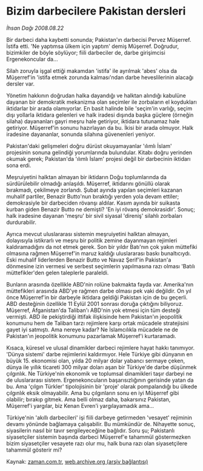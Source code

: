 # Bizim darbecilere Pakistan dersleri

*İhsan Dağı 2008.08.22*

<tr><td class="metin" colspan="2" style="padding-top: 20px; padding-left: 5px; padding-right: 10px;">Bir darbeci daha kaybetti sonunda; Pakistan'ın darbecisi Pervez Müşerref. İstifa etti. 'Ne yaptımsa ülkem için yaptım' demiş Müşerref. Doğrudur, bizimkiler de böyle söylüyor; fiili darbeciler de, darbe girişimcisi Ergenekoncular da...</td></tr><tr><td class="metin" colspan="2" style="padding-top: 20px; padding-left: 5px; padding-right: 10px;"><p>Silah zoruyla işgal ettiği makamdan 'istifa' ile ayrılmak 'abes' olsa da Müşerref'in 'istifa etmek zorunda kalması'ndan darbe heveslilerinin alacağı dersler var.
<p>Yönetim hakkının doğrudan halka dayandığı ve halktan alındığı kabulüne dayanan bir demokratik mekanizma olan seçimler ile zorbaların el koydukları iktidarlar bir arada olamıyorlar. En basit halinde bile 'seçim'in varlığı, seçim dışı yollarla iktidara gelenleri ve halk iradesi dışında başka güçlere (örneğin silaha) dayananları gayri meşru hale getiriyor, iktidara tutunamaz hale getiriyor. Müşerref'in sonunu hazırlayan da bu. İkisi bir arada olmuyor. Halk iradesine dayananlar, sonunda silahına güvenenleri yeniyor.
<p>Pakistan'daki gelişmeleri doğru dürüst okuyamayanlar 'ılımlı İslam' projesinin sonuna gelindiği yorumlarında bulundular. Kitabı doğru yerinden okumak gerek; Pakistan'da 'ılımlı İslam' projesi değil bir darbecinin iktidarı sona erdi.
<p>Meşruiyetini halktan almayan bir iktidarın Doğu toplumlarında da sürdürülebilir olmadığı anlaşıldı. Müşerref, iktidarını gönüllü olarak bırakmadı, çekilmeye zorlandı. Şubat ayında yapılan seçimleri kazanan muhalif partiler, Benazir Butto'nun bıraktığı yerden yola devam ettiler; demokrasiyle bir darbeciden rövanşı aldılar. Kasım ayında bir suikasta kurban giden Benazir Butto ne demişti? 'En iyi rövanş demokrasidir'. Sonuç; halk iradesine dayanan 'meşru' bir sivil siyasal 'direniş' silahlı zorbaları durdurabilir.
<p>Ayrıca mevcut uluslararası sistemin meşruiyetini halktan almayan, dolayısıyla istikrarlı ve meşru bir politik zemine dayanmayan rejimleri kaldıramadığını da not etmek gerek. Son bir yıldır Batı'nın çok yakın müttefiki olmasına rağmen Müşerref'in maruz kaldığı uluslararası baskı bunaltıcıydı. Eski muhalif liderlerden Benazir Butto ve Navaz Şerif'in Pakistan'a dönmesine izin vermesi ve serbest seçimlerin yapılmasına razı olması 'Batılı müttefikler'den gelen taleplerle paraleldi.
<p>Bunların arasında özellikle ABD'nin rolüne bakmakta fayda var. Amerika'nın müttefikleri arasında ABD'ye rağmen darbe olması pek vaki değildir. On yıl önce Müşerref'in bir darbeyle iktidara geldiği Pakistan için de bu geçerli. ABD desteğinin özellikle 11 Eylül 2001 sonrası doruğa çıktığını biliyoruz. Müşerref, Afganistan'da Taliban'ı ABD'nin yok etmesi için tüm desteği vermişti. ABD ile pekiştirdiği ittifak ilişkisinde hem Pakistan'ın jeopolitik konumunu hem de Taliban tarzı rejimlere karşı ortak mücadele stratejisini gayet iyi satmıştı. Ama nereye kadar? Ne İslamcılıkla mücadele ne de Pakistan'ın jeopolitik konumunu pazarlamak Müşerref'i kurtaramadı.
<p>Kısaca, küresel ve ulusal dinamikler darbeci rejimlere hayat hakkı tanımıyor. 'Dünya sistemi' darbe rejimlerini kaldırmıyor. Hele Türkiye gibi dünyanın en büyük 15. ekonomisi olan, yılda 20 milyar dolar yabancı sermaye çeken, dünya ile yıllık ticareti 300 milyar doları aşan bir Türkiye'de darbe düşünmek çılgınlık. Ne Türkiye'nin ekonomik ve toplumsal dinamikleri taşır darbeyi ne de uluslararası sistem. Ergenekoncuların başarısızlığının gerisinde yatan da bu. Ama 'çılgın Türkler' tipolojisinin bir 'proje' olarak pompalandığı bu ülkede çılgınlık eksik olmayabilir. Ama bu çılgınların sonu en iyi Müşerref gibi olabilir; bırakıp gitmek. Ama belli olmaz daha, bakarsınız Pakistan, Müşerref'i yargılar, biz Kenan Evren'i yargılayamadık ama...
<p>Türkiye'nin 'akıllı darbecileri' işi fiili darbeye getirmeden 'vesayet' rejiminin devamı yönünde bağlamaya çalışabilir. Bu mümkündür de. Nihayette sonuç, siyasilerin nasıl bir tavır sergileyeceğine bağlıdır. Soru şu; Pakistanlı siyasetçiler sistemin başında darbeci Müşerref'e tahammül göstermezken bizim siyasetçiler vesayete razı olur mu, halk buna razı olan siyasetçilere tahammül gösterir mi?<br/></p></p></p></p></p></p></p></p></td></tr>

Kaynak: [zaman.com.tr](http://zaman.com.tr/yazar.do?yazino=728635), [web.archive.org (arşiv bağlantısı)](http://web.archive.org/web/20080828173306/http://zaman.com.tr:80/yazar.do?yazino=728635)
